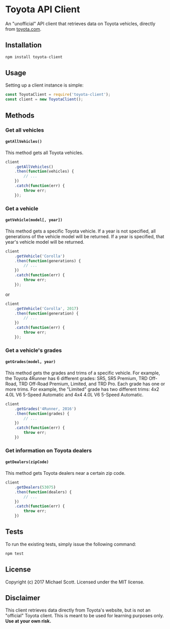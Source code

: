# Toyota API Client

An "unofficial" API client that retrieves data on Toyota vehicles, directly from [toyota.com](https://toyota.com).

## Installation
```javascript
npm install toyota-client
```

## Usage
Setting up a client instance is simple:
```javascript
const ToyotaClient = require('toyota-client');
const client = new ToyotaClient();
```

## Methods

### Get all vehicles
#### `getAllVehicles()`
This method gets all Toyota vehicles.
```javascript
client
    .getAllVehicles()
    .then(function(vehicles) {
        // ...
    })
    .catch(function(err) {
        throw err;
    });
```

### Get a vehicle
#### `getVehicle(model[, year])`
This method gets a specific Toyota vehicle. If a year is not specified, all generations of the vehicle model will be returned. If a year is specified, that year's vehicle model will be returned.
```javascript
client
    .getVehicle('Corolla')
    .then(function(generations) {
        // ...
    })
    .catch(function(err) {
        throw err;
    });
```
or 
```javascript
client
    .getVehicle('Corolla', 2017)
    .then(function(generation) {
        // ...
    })
    .catch(function(err) {
        throw err;
    });
```

### Get a vehicle's grades
#### `getGrades(model, year)`
This method gets the grades and trims of a specific vehicle. For example, the Toyota 4Runner has 6 different grades: SR5, SR5 Premium, TRD Off-Road, TRD Off-Road Premium, Limited, and TRD Pro. Each grade has one or more trims. For example, the "Limited" grade has two different trims: 4x2 4.0L V6 5-Speed Automatic and 4x4 4.0L V6 5-Speed Automatic.
```javascript
client
    .getGrades('4Runner, 2016')
    .then(function(grades) {
        // ...
    })
    .catch(function(err) {
        throw err;
    })
```

### Get information on Toyota dealers
#### `getDealers(zipCode)`
This method gets Toyota dealers near a certain zip code.
```javascript
client
    .getDealers(53075)
    .then(function(dealers) {
        // ...
    })
    .catch(function(err) {
        throw err;
    })
```

## Tests
To run the existing tests, simply issue the following command:
```javascript
npm test
```

## License
Copyright (c) 2017 Michael Scott. Licensed under the MIT license.

## Disclaimer
This client retrieves data directly from Toyota's website, but is not an "official" Toyota client. This is meant to be used for learning purposes only. **Use at your own risk.**